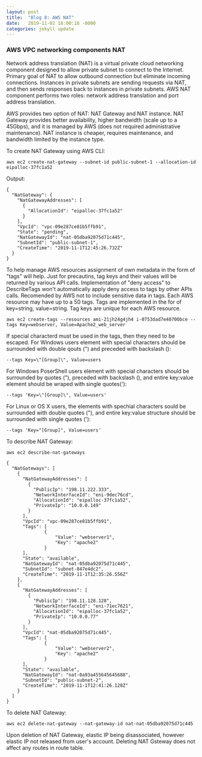 ```yaml
---
layout: post
title:  "Blog 8: AWS NAT"
date:   2019-11-02 18:00:18 -0000
categories: jekyll update
---
```


<h3>AWS VPC networking components NAT</h3>

Network address translation (NAT) is a virtual private cloud networking component designed to allow private subnet to connect to the Internet. Primary goal of NAT to allow outbound connection but eliminate incoming connections. Instances in private subnets are sending requests via NAT, and then sends responses back to instances in private subnets. AWS NAT component performs two roles: network address translation and port address translation.

AWS provides two option of NAT: NAT Gateway and NAT instance. NAT Gateway provides better availability, higher bandwidth (scale up to a 45Gbps), and it is managed by AWS (does not required administrative maintenance). NAT instance is cheaper, requires maintenance, and bandwidth limited by the instance type.

To create NAT Gateway using AWS CLI:

    aws ec2 create-nat-gateway --subnet-id public-subnet-1 --allocation-id eipalloc-37fc1a52

Output:

    {
      "NatGateway": {
        "NatGatewayAddresses": [
          {
            "AllocationId": "eipalloc-37fc1a52"
          }
        ],
        "VpcId": "vpc-09e287ce81b5ffb91",
        "State": "pending",
        "NatGatewayId": "nat-05dba92075d71c445",
        "SubnetId": "public-subnet-1",
        "CreateTime": "2019-11-1T12:45:26.732Z"
      }
    }

To help manage AWS resources assignment of own metadata in the form of "tags" will help. Just for precautins, tag keys and their values will be returned by various API calls. Implementation of "deny access" to DescribeTags won't automatically apply deny access to tags by other APIs calls. Recomended by AWS not to include sensitive data in tags. Each AWS resource may have up to a 50 tags. Tags are implemented in the for of key=string, value=string. Tag keys are unique for each AWS resource.

    aws ec2 create-tags --resources ami-21jh24g4jh4 i-0753dad7e4070Obce --tags Key=webserver, Value=Apache2_web_server

If special characterd must be used in the tags, then they need to be escaped. For Windows users element with special characters should be surrounded with double qouts (") and preceded with backslash (\):

    --tags Key=\"[Group]\", Value=users

For Windows PoserShell users element with special characters should be surrounded by quotes ("), preceded with backslash (\), and entire key:value element should be wraped with single quotes('):

    --tags 'Key=\"[Group]\", Value=users'

For Linux or OS X users, the elements with spechial characters sould be surrounded with double quotes ("), and entire key:value structure should be surrounded with single quotes ('):

    --tags 'Key="[Group]", Value=users'

To describe NAT Gateway:

    aws ec2 describe-nat-gateways

    {
      "NatGateways": [
        {
          "NatGatewayAddresses": [
            {
              "PublicIp": "198.11.222.333",
              "NetworkInterfaceId": "eni-9dec76cd",
              "AllocationId": "eipalloc-37fc1a52",
              "PrivateIp": "10.0.0.149"
            }
          ],
          "VpcId": "vpc-09e287ce81b5ffb91",
          "Tags": [
                  {
                      "Value": "webserver1",
                      "Key": "apache2"
                  }
          ],
          "State": "available",
          "NatGatewayId": "nat-05dba92075d71c445",
          "SubnetId": "subnet-847e4dc2",
          "CreateTime": "2019-11-1T12:35:26.556Z"
        },
        {
          "NatGatewayAddresses": [
            {
              "PublicIp": "198.11.128.128",
              "NetworkInterfaceId": "eni-71ec7621",
              "AllocationId": "eipalloc-37fc1a52",
              "PrivateIp": "10.0.0.77"
            }
          ],
          "VpcId": "nat-05dba92075d71c445",
          "Tags": [
                  {
                      "Value": "webserver2",
                      "Key": "apache2"
                  }
          ],
          "State": "available",
          "NatGatewayId": "nat-0a93a455645645688",
          "SubnetId": "public-subnet-2",
          "CreateTime": "2019-11-1T12:41:26.128Z"
        }
      ]
    }

To delete NAT Gateway:

    aws ec2 delete-nat-gateway --nat-gateway-id nat-nat-05dba92075d71c445

Upon deletion of NAT Gateway, elastic IP being disassociated, however elastic IP not released from user's account. Deleting NAT Gsteway does not affect any routes in route table.



[jekyll-docs]: https://jekyllrb.com/docs/home
[jekyll-gh]:   https://github.com/jekyll/jekyll
[jekyll-talk]: https://talk.jekyllrb.com/
